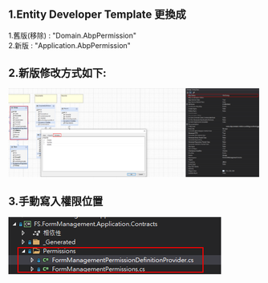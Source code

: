 # 
## 1.Entity Developer Template 更換成 
1.舊版(移除) : "Domain.AbpPermission"  
2.新版 : "Application.AbpPermission"

## 2.新版修改方式如下:

<img width="500" src="./images/Permission修改圖.png">

## 3.手動寫入權限位置

<img src="./images/Permission-code.png">
